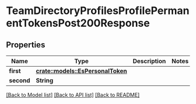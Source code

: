 # TeamDirectoryProfilesProfilePermanentTokensPost200Response

## Properties

Name | Type | Description | Notes
------------ | ------------- | ------------- | -------------
**first** | [**crate::models::EsPersonalToken**](ES_PersonalToken.md) |  | 
**second** | **String** |  | 

[[Back to Model list]](../README.md#documentation-for-models) [[Back to API list]](../README.md#documentation-for-api-endpoints) [[Back to README]](../README.md)


